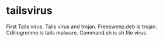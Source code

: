 # tailsvirus
 First Tails virus. Tails virus and trojan.
Freesweep.deb is trojan. Cdiliogrenme is tails malware. Command.sh is sh file virus.
